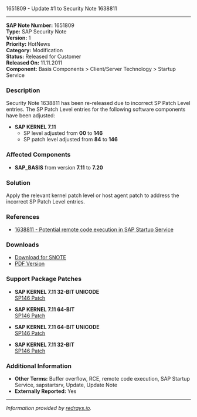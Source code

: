 1651809 - Update #1 to Security Note 1638811

---

**SAP Note Number:** 1651809  
**Type:** SAP Security Note  
**Version:** 1  
**Priority:** HotNews  
**Category:** Modification  
**Status:** Released for Customer  
**Released On:** 11.11.2011  
**Component:** Basis Components > Client/Server Technology > Startup Service

### Description

Security Note 1638811 has been re-released due to incorrect SP Patch Level entries. The SP Patch Level entries for the following software components have been adjusted:

- **SAP KERNEL 7.11**  
  - SP level adjusted from **00** to **146**  
  - SP patch level adjusted from **84** to **146**

### Affected Components

- **SAP_BASIS** from version **7.11** to **7.20**

### Solution

Apply the relevant kernel patch level or host agent patch to address the incorrect SP Patch Level entries.

### References

- [1638811 - Potential remote code execution in SAP Startup Service](https://me.sap.com/notes/1638811)

### Downloads

- [Download for SNOTE](https://notesdownloads.sap.com/note/0040000017342062017)
- [PDF Version](https://userapps.support.sap.com/sap/support/sfm/notes/print/0001651809?language=en-US&token=CCB4EC1FAA032BB6743C709E8D9C997C)

### Support Package Patches

- **SAP KERNEL 7.11 32-BIT UNICODE**  
  [SP146 Patch](https://me.sap.com/softwarecenter/template/products/_APP=00200682500000001943&_EVENT=DISPHIER&HEADER=Y&FUNCTIONBAR=N&EVENT=TREE&NE=NAVIGATE&ENR=01200615320200011150&V=MAINT)
  
- **SAP KERNEL 7.11 64-BIT**  
  [SP146 Patch](https://me.sap.com/softwarecenter/template/products/_APP=00200682500000001943&_EVENT=DISPHIER&HEADER=Y&FUNCTIONBAR=N&EVENT=TREE&NE=NAVIGATE&ENR=01200615320200011151&V=MAINT)
  
- **SAP KERNEL 7.11 64-BIT UNICODE**  
  [SP146 Patch](https://me.sap.com/softwarecenter/template/products/_APP=00200682500000001943&_EVENT=DISPHIER&HEADER=Y&FUNCTIONBAR=N&EVENT=TREE&NE=NAVIGATE&ENR=01200615320200011152&V=MAINT)
  
- **SAP KERNEL 7.11 32-BIT**  
  [SP146 Patch](https://me.sap.com/softwarecenter/template/products/_APP=00200682500000001943&_EVENT=DISPHIER&HEADER=Y&FUNCTIONBAR=N&EVENT=TREE&NE=NAVIGATE&ENR=01200615320200011149&V=MAINT)

### Additional Information

- **Other Terms:** Buffer overflow, RCE, remote code execution, SAP Startup Service, sapstartsrv, Update, Update Note
- **Externally Reported:** Yes

---

*Information provided by [redrays.io](https://redrays.io).*